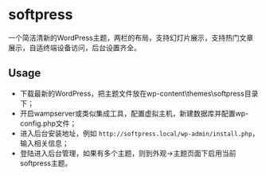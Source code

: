 # softpress
一个简洁清新的WordPress主题，两栏的布局，支持幻灯片展示，支持热门文章展示，自适终端设备访问，后台设置齐全。

## Usage
* 下载最新的WordPress，把主题文件放在wp-content\themes\softpress目录下；
* 开启wampserver或类似集成工具，配置虚拟主机，新建数据库并配置wp-config.php文件；
* 进入后台安装地址，例如 `http://softpress.local/wp-admin/install.php`，输入相关信息；
* 登陆进入后台管理，如果有多个主题，则到外观->主题页面下启用当前softpress主题。
